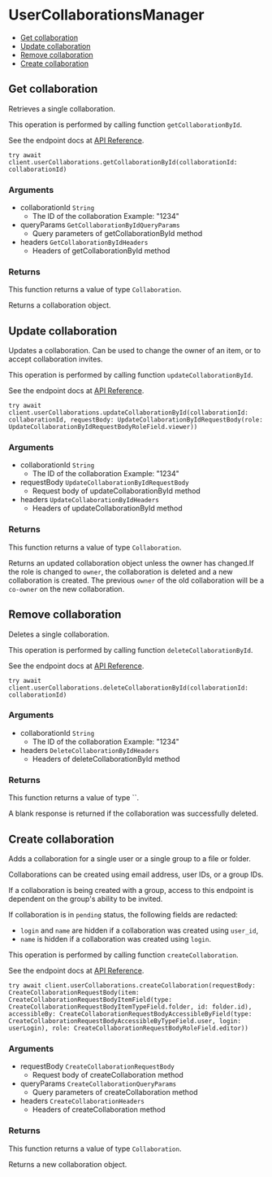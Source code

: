 # UserCollaborationsManager


- [Get collaboration](#get-collaboration)
- [Update collaboration](#update-collaboration)
- [Remove collaboration](#remove-collaboration)
- [Create collaboration](#create-collaboration)

## Get collaboration

Retrieves a single collaboration.

This operation is performed by calling function `getCollaborationById`.

See the endpoint docs at
[API Reference](https://developer.box.com/reference/get-collaborations-id/).

<!-- sample get_collaborations_id -->
```
try await client.userCollaborations.getCollaborationById(collaborationId: collaborationId)
```

### Arguments

- collaborationId `String`
  - The ID of the collaboration Example: "1234"
- queryParams `GetCollaborationByIdQueryParams`
  - Query parameters of getCollaborationById method
- headers `GetCollaborationByIdHeaders`
  - Headers of getCollaborationById method


### Returns

This function returns a value of type `Collaboration`.

Returns a collaboration object.


## Update collaboration

Updates a collaboration.
Can be used to change the owner of an item, or to
accept collaboration invites.

This operation is performed by calling function `updateCollaborationById`.

See the endpoint docs at
[API Reference](https://developer.box.com/reference/put-collaborations-id/).

<!-- sample put_collaborations_id -->
```
try await client.userCollaborations.updateCollaborationById(collaborationId: collaborationId, requestBody: UpdateCollaborationByIdRequestBody(role: UpdateCollaborationByIdRequestBodyRoleField.viewer))
```

### Arguments

- collaborationId `String`
  - The ID of the collaboration Example: "1234"
- requestBody `UpdateCollaborationByIdRequestBody`
  - Request body of updateCollaborationById method
- headers `UpdateCollaborationByIdHeaders`
  - Headers of updateCollaborationById method


### Returns

This function returns a value of type `Collaboration`.

Returns an updated collaboration object unless the owner has changed.If the role is changed to `owner`, the collaboration is deleted
and a new collaboration is created. The previous `owner` of
the old collaboration will be a `co-owner` on the new collaboration.


## Remove collaboration

Deletes a single collaboration.

This operation is performed by calling function `deleteCollaborationById`.

See the endpoint docs at
[API Reference](https://developer.box.com/reference/delete-collaborations-id/).

<!-- sample delete_collaborations_id -->
```
try await client.userCollaborations.deleteCollaborationById(collaborationId: collaborationId)
```

### Arguments

- collaborationId `String`
  - The ID of the collaboration Example: "1234"
- headers `DeleteCollaborationByIdHeaders`
  - Headers of deleteCollaborationById method


### Returns

This function returns a value of type ``.

A blank response is returned if the collaboration was
successfully deleted.


## Create collaboration

Adds a collaboration for a single user or a single group to a file
or folder.

Collaborations can be created using email address, user IDs, or a
group IDs.

If a collaboration is being created with a group, access to
this endpoint is dependent on the group's ability to be invited.

If collaboration is in `pending` status, the following fields
are redacted:
- `login` and `name` are hidden if a collaboration was created
using `user_id`,
-  `name` is hidden if a collaboration was created using `login`.

This operation is performed by calling function `createCollaboration`.

See the endpoint docs at
[API Reference](https://developer.box.com/reference/post-collaborations/).

<!-- sample post_collaborations -->
```
try await client.userCollaborations.createCollaboration(requestBody: CreateCollaborationRequestBody(item: CreateCollaborationRequestBodyItemField(type: CreateCollaborationRequestBodyItemTypeField.folder, id: folder.id), accessibleBy: CreateCollaborationRequestBodyAccessibleByField(type: CreateCollaborationRequestBodyAccessibleByTypeField.user, login: userLogin), role: CreateCollaborationRequestBodyRoleField.editor))
```

### Arguments

- requestBody `CreateCollaborationRequestBody`
  - Request body of createCollaboration method
- queryParams `CreateCollaborationQueryParams`
  - Query parameters of createCollaboration method
- headers `CreateCollaborationHeaders`
  - Headers of createCollaboration method


### Returns

This function returns a value of type `Collaboration`.

Returns a new collaboration object.


